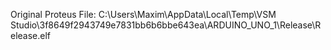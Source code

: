 Original Proteus File:
C:\Users\Maxim\AppData\Local\Temp\VSM Studio\3f8649f2943749e7831bb6b6bbe643ea\ARDUINO_UNO_1\Release\Release.elf